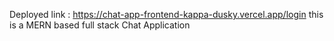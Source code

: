 Deployed link : https://chat-app-frontend-kappa-dusky.vercel.app/login
this is a MERN based full stack Chat Application
